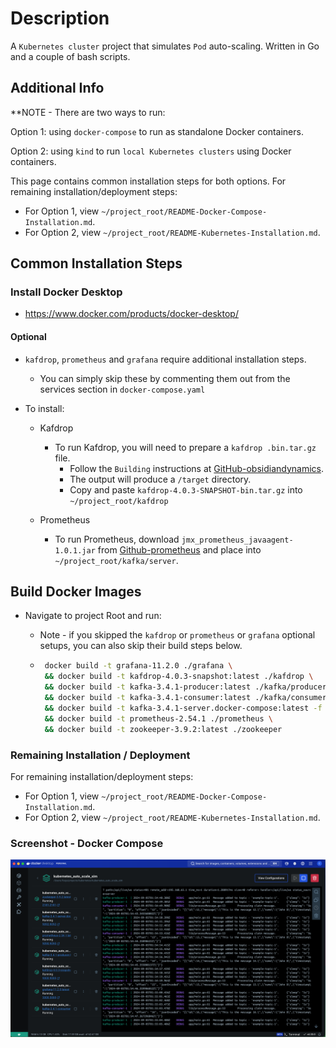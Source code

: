 # Description

A `Kubernetes cluster` project that simulates `Pod` auto-scaling. Written in Go and a couple of bash scripts.

## Additional Info
\*\*NOTE - There are two ways to run:

Option 1: using `docker-compose` to run as standalone Docker containers.

Option 2: using `kind` to run `local Kubernetes clusters` using Docker containers.

This page contains common installation steps for both options. For remaining installation/deployment steps:

- For Option 1, view `~/project_root/README-Docker-Compose-Installation.md`.
- For Option 2, view `~/project_root/README-Kubernetes-Installation.md`.

## Common Installation Steps

### Install Docker Desktop

- https://www.docker.com/products/docker-desktop/

#### Optional

- `kafdrop`, `prometheus` and `grafana` require additional installation steps.

  - You can simply skip these by commenting them out from the services section in `docker-compose.yaml`

- To install:

  - Kafdrop

    - To run Kafdrop, you will need to prepare a `kafdrop .bin.tar.gz` file.
      - Follow the `Building` instructions at [GitHub-obsidiandynamics](https://github.com/obsidiandynamics/kafdrop).
      - The output will produce a `/target` directory.
      - Copy and paste `kafdrop-4.0.3-SNAPSHOT-bin.tar.gz` into `~/project_root/kafdrop`

  - Prometheus
    - To run Prometheus, download `jmx_prometheus_javaagent-1.0.1.jar` from [Github-prometheus](https://github.com/prometheus/jmx_exporter/releases) and place into `~/project_root/kafka/server`.

## Build Docker Images

- Navigate to project Root and run:

  - Note - if you skipped the `kafdrop` or `prometheus` or `grafana` optional setups, you can also skip their build steps below.

  - ```bash
     docker build -t grafana-11.2.0 ./grafana \
     && docker build -t kafdrop-4.0.3-snapshot:latest ./kafdrop \
     && docker build -t kafka-3.4.1-producer:latest ./kafka/producer \
     && docker build -t kafka-3.4.1-consumer:latest ./kafka/consumer \
     && docker build -t kafka-3.4.1-server.docker-compose:latest -f ./kafka/server/Dockerfile.docker-compose ./kafka/server \
     && docker build -t prometheus-2.54.1 ./prometheus \
     && docker build -t zookeeper-3.9.2:latest ./zookeeper
    ```

### Remaining Installation / Deployment

For remaining installation/deployment steps:

- For Option 1, view `~/project_root/README-Docker-Compose-Installation.md`.
- For Option 2, view `~/project_root/README-Kubernetes-Installation.md`.

### Screenshot - Docker Compose

<img src="/screenshots/docker-compose.png" alt="project screenshot for docker-compose" />
